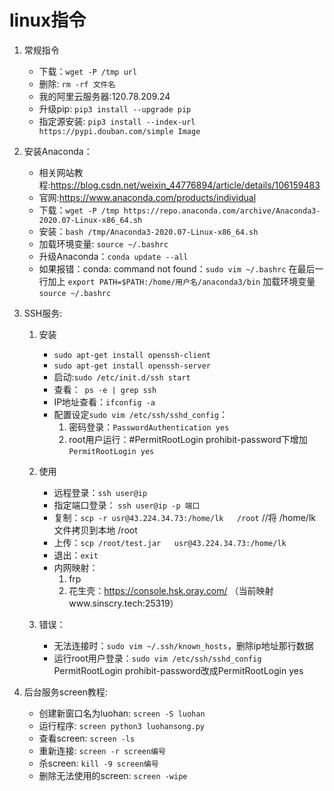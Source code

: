 # linux指令

1. 常规指令
	* 下载：`wget -P /tmp url`
	* 删除: `rm -rf 文件名`
	* 我的阿里云服务器:120.78.209.24
	* 升级pip: `pip3 install --upgrade pip`
	* 指定源安装: `pip3 install --index-url https://pypi.douban.com/simple Image`
	
2. 安装Anaconda：
	* 相关网站教程:https://blog.csdn.net/weixin_44776894/article/details/106159483
	* 官网:https://www.anaconda.com/products/individual
	* 下载：`wget -P /tmp https://repo.anaconda.com/archive/Anaconda3-2020.07-Linux-x86_64.sh`
	* 安装：`bash /tmp/Anaconda3-2020.07-Linux-x86_64.sh`
	* 加载环境变量: `source ~/.bashrc`
	* 升级Anaconda：`conda update --all`
	* 如果报错：conda: command not found：`sudo vim ~/.bashrc` 在最后一行加上 `export PATH=$PATH:/home/用户名/anaconda3/bin` 加载环境变量`source ~/.bashrc`

3. SSH服务:
	1. 安装
		* `sudo apt-get install openssh-client`
		* `sudo apt-get install openssh-server`
		* 启动:`sudo /etc/init.d/ssh start`
		* 查看：` ps -e | grep ssh`
		* IP地址查看：`ifconfig -a`
		* 配置设定`sudo vim /etc/ssh/sshd_config`：
			1. 密码登录：`PasswordAuthentication yes`
			2. root用户运行：#PermitRootLogin prohibit-password下增加`PermitRootLogin yes`
	2. 使用
		* 远程登录：`ssh user@ip`
		* 指定端口登录： `ssh user@ip -p 端口`
		* 复制：`scp -r usr@43.224.34.73:/home/lk   /root`  //将 /home/lk 文件拷贝到本地 /root 
		* 上传：`scp /root/test.jar   usr@43.224.34.73:/home/lk`
		* 退出：`exit`
		* 内网映射：
			1. frp
			2. 花生壳：https://console.hsk.oray.com/ （当前映射www.sinscry.tech:25319）
	
	3. 错误：
		* 无法连接时：`sudo vim ~/.ssh/known_hosts`，删除ip地址那行数据
		* 运行root用户登录：`sudo vim /etc/ssh/sshd_config` PermitRootLogin prohibit-password改成PermitRootLogin yes

4. 后台服务screen教程:
	* 创建新窗口名为luohan: `screen -S luohan`
	* 运行程序: `screen python3 luohansong.py`
	* 查看screen: `screen -ls`
	* 重新连接: `screen -r screen编号`
	* 杀screen: `kill -9 screen编号`
	* 删除无法使用的screen: `screen -wipe`
